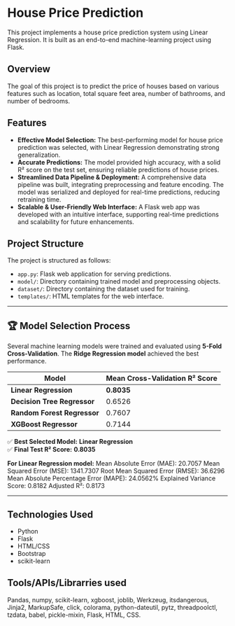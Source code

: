 # House Price Prediction

This project implements a house price prediction system using Linear Regression. It is built as an end-to-end machine-learning project using Flask.

## Overview

The goal of this project is to predict the price of houses based on various features such as location, total square feet area, number of bathrooms, and number of bedrooms.

## Features

- **Effective Model Selection:** The best-performing model for house price prediction was selected, with Linear Regression demonstrating strong generalization.
- **Accurate Predictions:** The model provided high accuracy, with a solid R² score on the test set, ensuring reliable predictions of house prices.
- **Streamlined Data Pipeline & Deployment:** A comprehensive data pipeline was built, integrating preprocessing and feature encoding. The model was serialized and deployed for real-time predictions, reducing retraining time.
- **Scalable & User-Friendly Web Interface:** A Flask web app was developed with an intuitive interface, supporting real-time predictions and scalability for future enhancements.

## Project Structure

The project is structured as follows:

- `app.py`: Flask web application for serving predictions.
- `model/`: Directory containing trained model and preprocessing objects.
- `dataset/`: Directory containing the dataset used for training.
- `templates/`: HTML templates for the web interface.


---

## 🏆 Model Selection Process

Several machine learning models were trained and evaluated using **5-Fold Cross-Validation**. The **Ridge Regression model** achieved the best performance.

| **Model**                     | **Mean Cross-Validation R² Score** |
|--------------------------------|------------------------------------|
| **Linear Regression**          | **0.8035** |
| **Decision Tree Regressor**     | 0.6526 |
| **Random Forest Regressor**     | 0.7607 |
| **XGBoost Regressor**          | 0.7144 |

✅ **Best Selected Model:** **Linear Regression**  
✅ **Final Test R² Score:** **0.8035** 

**For Linear Regression model:**
Mean Absolute Error (MAE): 20.7057
Mean Squared Error (MSE): 1341.7307
Root Mean Squared Error (RMSE): 36.6296
Mean Absolute Percentage Error (MAPE): 24.0562%
Explained Variance Score: 0.8182
Adjusted R²: 0.8173

---

## Technologies Used

- Python
- Flask
- HTML/CSS
- Bootstrap
- scikit-learn

## Tools/APIs/Librarries used

Pandas, numpy, scikit-learn, xgboost, joblib, Werkzeug, itsdangerous, Jinja2, MarkupSafe, click, colorama, python-dateutil, pytz, threadpoolctl, tzdata, babel, pickle-mixin, Flask, HTML, CSS.